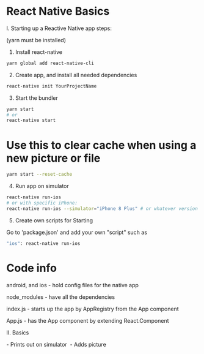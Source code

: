 # React Native Basics

I. Starting up a Reactive Native app steps:

(yarn must be installed)

1. Install react-native

```sh
yarn global add react-native-cli
```

2. Create app, and install all needed dependencies

```sh
react-native init YourProjectName
```

3. Start the bundler

```sh
yarn start
# or
react-native start
```

# Use this to clear cache when using a new picture or file

```sh
yarn start --reset-cache
```

4. Run app on simulator

```sh
react-native run-ios
# or with specific iPhone:
react-native run-ios --simulator="iPhone 8 Plus" # or whatever version number
```

5. Create own scripts for Starting

Go to 'package.json' and add your own "script" such as

```sh
"ios": react-native run-ios
```

# Code info
android, and ios - hold config files for the native app

node_modules - have all the dependencies

index.js - starts up the app by AppRegistry from the App component

App.js - has the App component by extending React.Component

II. Basics

<Text>
    - Prints out on simulator
<Image source={require('./path_to_file.jpg')} />
    - Adds picture
